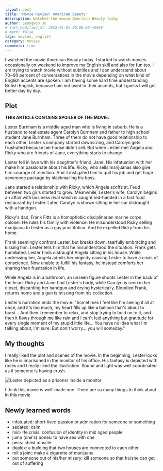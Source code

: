 ```yaml
---
layout: post
title: "Movie Review: American Beauty"
description: Watched the movie American Beauty today
author: Seungwoo Jo
# last_modified_at: 2022-01-01 00:00:00 +0900
# math: false
tags: movies, english
category: movies
comments: true
---
```


I watched the movie American Beauty today. I started to watch movies occasionally on weekend to improve my English skill and also for fun too. I am trying to watch movie without subtitles and I can understand about 70~90 percent of conversations in the movie depending on what kind of English accents are spoken. I am having some hard time understanding British English, because I am not used to their accents, but I guess I will get better day by day.

## Plot

**THIS ARTICLE CONTAINS SPOILER OF THE MOVIE.**

Lester Burnham is a middle aged man who is living in suburb. He is a husband to real estate agent Carolyn Burnham and father to high school student Jane Burnham. Three of them do not have good relationship to each other, Lester's company started downsizing, and Carolyn gets frustrated because her house didn't sell. But when Lester met Angela and Ricky who are friends of Jane, everything starts to change.

Lester fell in love with his daughter's friend, Jane. His infatuation with her make him passionate about his life. Ricky, who sells marijuanas also give him courage of rejection. And it instigated him to quit his job and get huge 
severence package by blackmailing his boss.

Jane started a relationship with Ricky, which Angela scoffs at. Feud between two girls started to grow. Meanwhile, Lester's wife, Carolyn begins an affair with business rival which is caught red-handed in a fast food restaurant by Lester. Later, Carolyn is shown sitting in her car distraught with a handgun.

Ricky's dad, Frank Fitts is a homophobic disciplinarian marine corps colonel. He rules his family with violence. He misunderstood Ricky selling marijuana to Lester as a gay prostitution. And he expelled Ricky from his home.

Frank seemingly confront Lester, but breaks down, tearfully embracing and kissing him. Lester tells him that he misunderstood the situation. Frank gets humiliated. Lester finds distraught Angela sitting in his house. While undressing her, Angela admits her virginity causing Lester to have a crisis of conscience. Now unable to fulfill his fantasy, he instead comforts her sharing their frustration in life.

While Angela is in a bathroom, an unseen figure shoots Lester in the back of the head. Ricky and Jane find Lester's body, while Carolyn is seen in her closet, discarding her handgun and crying hysterically. Bloodied Frank, returns home and a gun is missing from his collection.

Lester's narration ends the movie. "Sometimes I feel like I'm seeing it all at once, and it's too much, my heart fills up like a balloon that's about to burst... And then I remember to relax, and stop trying to hold on to it, and then it flows through me like rain and I can't feel anything but gratitude for every single moment of my stupid little life... You have no idea what I'm talking about, I'm sure. But don't worry... you will someday."


## My thoughts

I really liked the plot and scenes of the movie. In the beginning, Lester looks like he is imprisoned in the monitor of his office. His fantasy is depicted with roses and I really liked the illustration. Sound and light was well coordinated as if someone is having crush.

![Lester depicted as a prisoner inside a monitor](assets/american-beauty-jail-cell.png)

I think this movie is well-made one. There are so many things to think about in this movie.


## Newly learned words
- infatuated: short-lived passion or admiration for someone or something
- sedated: calm
- mid-life crisis: confusion of identity in mid aged people
- jump (one's) bones: to have sex with one
- pecs: chest muscle
- duplex: a building that two houses are connected to each other
- roll a joint: make a cigarette of marijuana
- put someone out of his/her misery: kill someone so that he/she can get out of suffering

